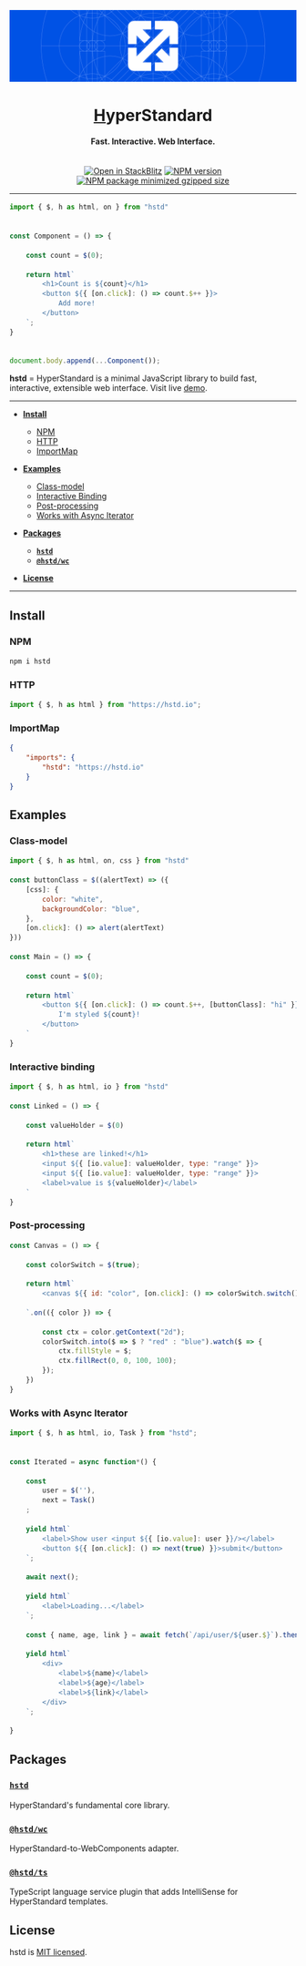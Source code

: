 ![HyperStandard Main Image](./docs/resources/hstd-readme-header.svg)
<h1 align="center"><a href="https://hstd.io">H</a>yperStandard</h3>
<h4 align="center">Fast. Interactive. Web Interface.</h4>
<br>

<div align="center">
  <a href="https://stackblitz.com/edit/vitejs-vite-vcga6uwx?file=main.js"><img src="https://developer.stackblitz.com/img/open_in_stackblitz_small.svg" alt="Open in StackBlitz"></a>
  <a href="https://www.npmjs.com/package/hstd"><img src="https://img.shields.io/npm/v/hstd?logo=npm&color=%23CC3534" alt="NPM version"></a>
  <a href="https://bundlephobia.com/package/hstd"><img src="https://img.shields.io/bundlejs/size/hstd?logo=stackblitz" alt="NPM package minimized gzipped size"></a>
</div>

---

```javascript
import { $, h as html, on } from "hstd"


const Component = () => {

    const count = $(0);

    return html`
        <h1>Count is ${count}</h1>
        <button ${{ [on.click]: () => count.$++ }}>
            Add more!
        </button>
    `;
}


document.body.append(...Component());
```

**hstd** = HyperStandard is a minimal JavaScript library to build fast, interactive, extensible web interface.
Visit live [demo](https://stackblitz.com/edit/web-platform-wikgugv3?devToolsHeight=33&file=src%2FApp.js).

---
- **[Install](#install)**
    + [NPM](#npm)
    + [HTTP](#http)
    + [ImportMap](#importmap)

- **[Examples](#examples)**
    + [Class-model](#class-model)
    + [Interactive Binding](#interactive-binding)
    + [Post-processing](#post-processing)
    + [Works with Async Iterator](#works-with-async-iterator)

- **[Packages](#packages)**
    + [**```hstd```**](./pkg/hstd)
    + [**```@hstd/wc```**](./pkg/wc)
- **[License](#license)**

---

## Install

### NPM
```sh
npm i hstd
```

### HTTP
```javascript
import { $, h as html } from "https://hstd.io";
```

### ImportMap
```json
{
    "imports": {
        "hstd": "https://hstd.io"
    }
}
```

## Examples

### Class-model
```javascript
import { $, h as html, on, css } from "hstd"

const buttonClass = $((alertText) => ({
    [css]: {
        color: "white",
        backgroundColor: "blue",
    },
    [on.click]: () => alert(alertText)
}))

const Main = () => {

    const count = $(0);

    return html`
        <button ${{ [on.click]: () => count.$++, [buttonClass]: "hi" }}>
            I'm styled ${count}!
        </button>
    `
}
```

### Interactive binding
```javascript
import { $, h as html, io } from "hstd"

const Linked = () => {

    const valueHolder = $(0)

    return html`
        <h1>these are linked!</h1>
        <input ${{ [io.value]: valueHolder, type: "range" }}>
        <input ${{ [io.value]: valueHolder, type: "range" }}>
        <label>value is ${valueHolder}</label>
    `
}
```

### Post-processing
```javascript
const Canvas = () => {

    const colorSwitch = $(true);

    return html`
        <canvas ${{ id: "color", [on.click]: () => colorSwitch.switch() }}></canvas>

    `.on(({ color }) => {

        const ctx = color.getContext("2d");
        colorSwitch.into($ => $ ? "red" : "blue").watch($ => {
            ctx.fillStyle = $;
            ctx.fillRect(0, 0, 100, 100);
        });
    })
}
```

### Works with Async Iterator
```javascript
import { $, h as html, io, Task } from "hstd";


const Iterated = async function*() {

    const
        user = $(''),
        next = Task()
    ;

    yield html`
        <label>Show user <input ${{ [io.value]: user }}/></label>
        <button ${{ [on.click]: () => next(true) }}>submit</button>
    `;

    await next();

    yield html`
        <label>Loading...</label>
    `;
    
    const { name, age, link } = await fetch(`/api/user/${user.$}`).then(res => res.json());

    yield html`
        <div>
            <label>${name}</label>
            <label>${age}</label>
            <label>${link}</label>
        </div>
    `;

}
```

## Packages

### [```hstd```](./pkg/lib/hstd)
HyperStandard's fundamental core library.
### [```@hstd/wc```](./pkg/lib/@hstd/wc)
HyperStandard-to-WebComponents adapter.
### [```@hstd/ts```](./pkg/lib/@hstd/ts)
TypeScript language service plugin that adds IntelliSense for HyperStandard templates.

## License

hstd is [MIT licensed](LICENSE).
